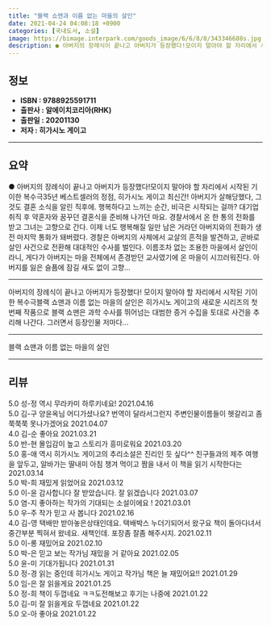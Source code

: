 ```yaml
---
title: "블랙 쇼맨과 이름 없는 마을의 살인"
date: 2021-04-24 04:08:18 +0900
categories: [국내도서, 소설]
image: https://bimage.interpark.com/goods_image/6/6/8/8/343346688s.jpg
description: ● 아버지의 장례식이 끝나고 아버지가 등장했다!모이지 말아야 할 자리에서 시작된 기이한 복수극35년 베스트셀러의 정점, 히가시노 게이고 최신간! 아버지가 살해당했다, 그것도 결혼 소식을 알린 직후에. 행복하다고 느끼는 순간, 비극은 시작되는 걸까? 대기업 취직 후 약혼자와 꿈꾸던 결혼
---
```


## **정보**

- **ISBN : 9788925591711**
- **출판사 : 알에이치코리아(RHK)**
- **출판일 : 20201130**
- **저자 : 히가시노 게이고**

------



## **요약**

●  아버지의 장례식이 끝나고 아버지가 등장했다!모이지 말아야 할 자리에서 시작된 기이한 복수극35년 베스트셀러의 정점, 히가시노 게이고 최신간! 아버지가 살해당했다, 그것도 결혼 소식을 알린 직후에. 행복하다고 느끼는 순간, 비극은 시작되는 걸까? 대기업 취직 후 약혼자와 꿈꾸던 결혼식을 준비해 나가던 마요. 경찰서에서 온 한 통의 전화를 받고 그녀는 고향으로 간다. 이제 너도 행복해질 일만 남은 거라던 아버지와의 전화가 생전 마지막 통화가 돼버렸다. 경찰은 아버지의 사체에서 교살의 흔적을 발견하고, 곧바로 살인 사건으로 전환해 대대적인 수사를 벌인다. 이름조차 없는 조용한 마을에서 살인이라니, 게다가 아버지는 마을 전체에서 존경받던 교사였기에 온 마을이 시끄러워진다. 아버지를 잃은 슬픔에 잠길 새도 없이 고향...

------

아버지의 장례식이 끝나고 아버지가 등장했다!
모이지 말아야 할 자리에서 시작된 기이한 복수극블랙 쇼맨과 이름 없는 마을의 살인은 히가시노 게이고의 새로운 시리즈의 첫 번째 작품으로 블랙 쇼맨은 과학 수사를 뛰어넘는 대범한 증거 수집을 토대로 사건을 추리해 나간다. 그러면서 등장인물 저마다... 

------


블랙 쇼맨과 이름 없는 마을의 살인 

------


## **리뷰** 

5.0 성-정 역시 무라카미 하루키네요! 2021.04.16 <br/>5.0 김-구 양윤옥님 어디가셨나요? 번역이 달라서그런지 주변인물이름들이 헷갈리고 좀 쭉쭉쭉 못나가겠어요 2021.04.07 <br/>4.0 김-순 좋아요 2021.03.21 <br/>5.0 반-현 몰입감이 높고 스토리가 흥미로워요 2021.03.20 <br/>5.0 홍-애  역시 히가시노 게이고의 추리소설은 진리인 듯 싶다^^
친구들과의 제주 여행을 앞두고, 알바가는 딸내미 아침 챙겨  먹이고 짬을 내서 이 책을 읽기 시작한다는   2021.03.14 <br/>5.0 박-희 재밌게 읽었어요 2021.03.12 <br/>5.0 이-윤 감사합니다 잘 받았습니다. 잘 읽겠습니다 2021.03.07 <br/>5.0 염-지 좋아하는 작가의 기대되는 소설이에요 ! 2021.03.01 <br/>5.0 우-주 작가 믿고 사 봅니다 2021.02.16 <br/>4.0 김-영 택배만 받아놓은상태인데요. 택배박스 누더기되어서 왔구요 책이 돌아다녀서 중간부분 찍혀서 왔네요. 새책인데. 포장좀 잘좀 해주시지. 2021.02.11 <br/>5.0 이-롱 재밌어요 2021.02.10 <br/>5.0 박-은 믿고 보는 작가님 재밌을 거 같아요 2021.02.05 <br/>5.0 윤-미 기대가됩니다 2021.01.31 <br/>5.0 정-경 읽는 중인데 히가시노 게이고 작가님 책은 늘 재밌어요!! 2021.01.29 <br/>5.0 임-은 잘 읽을게요 2021.01.25 <br/>5.0 정-희 책이 두껍네요 ㅋㅋ도전해보고 후기는 나중에 2021.01.22 <br/>5.0 김-미 잘 읽을게요 두껍네요 2021.01.22 <br/>5.0 오-아 좋아요 2021.01.22 <br/>